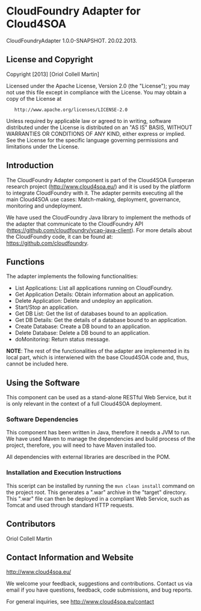 # CloudFoundry Adapter for Cloud4SOA

CloudFoundryAdapter
1.0.0-SNAPSHOT.
20.02.2013.

## License and Copyright

Copyright [2013] [Oriol Collell Martin]

   Licensed under the Apache License, Version 2.0 (the "License");
   you may not use this file except in compliance with the License.
   You may obtain a copy of the License at

       http://www.apache.org/licenses/LICENSE-2.0

   Unless required by applicable law or agreed to in writing, software
   distributed under the License is distributed on an "AS IS" BASIS,
   WITHOUT WARRANTIES OR CONDITIONS OF ANY KIND, either express or implied.
   See the License for the specific language governing permissions and
   limitations under the License.

## Introduction

The CloudFoundry Adapter component is part of the Cloud4SOA Europeran research project (http://www.cloud4soa.eu/) and it is used
by the platform to integrate CloudFoundry with it. The adapter permits executing all the main Cloud4SOA use cases: Match-making, deployment,
governance, monitoring and undeployment.

We have used the CloudFoundry Java library to implement the methods of the adapter that communicate to the CloudFoundry API (https://github.com/cloudfoundry/vcap-java-client).
For more details about the CloudFoundry code, it can be found at: https://github.com/cloudfoundry.

## Functions

The adapter implements the following functionalities:
* List Applications: List all applications running on CloudFoundry.
* Get Application Details: Obtain information about an application.
* Delete Application: Delete and undeploy an application.
* Start/Stop an application.
* Get DB List: Get the list of databases bound to an application.
* Get DB Details: Get the details of a database bound to an application.
* Create Database: Create a DB bound to an application.
* Delete Database: Delete a DB bound to an application.
* doMonitoring: Return status message.

**NOTE**: The rest of the functionalities of the adapter are implemented in its local part, which is interwiened with the base Cloud4SOA code and, thus,
cannot be included here.

## Using the Software
This component can be used as a stand-alone RESTful Web Service, but it is only relevant in the context of a full Cloud4SOA deployment.

### Software Dependencies

This component has been written in Java, therefore it needs a JVM to run. We have used Maven to manage the dependencies and build process of the project,
therefore, you will need to have Maven installed too.

All dependencies with external libraries are described in the POM.


### Installation and Execution Instructions

This sceript can be installed by running the `mvn clean install` command on the project root. This generates a ".war" archive in the "target" directory.
This ".war" file can then be deployed in a compliant Web Service, such as Tomcat and used through standard HTTP requests.

## Contributors
Oriol Collell Martin

## Contact Information and Website

http://www.cloud4soa.eu/

We welcome your feedback, suggestions and contributions. Contact us
via email if you have questions, feedback, code submissions, 
and bug reports.

For general inquiries, see http://www.cloud4soa.eu/contact
